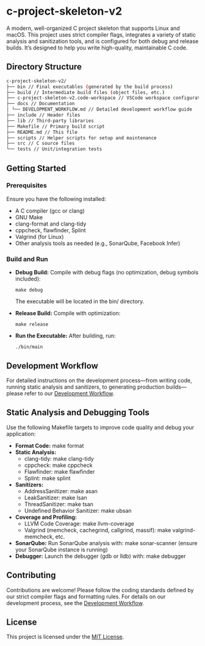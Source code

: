 # c-project-skeleton-v2

A modern, well-organized C project skeleton that supports Linux and macOS. This project uses strict compiler flags, integrates a variety of static analysis and sanitization tools, and is configured for both debug and release builds. It’s designed to help you write high-quality, maintainable C code.

## Directory Structure

```bash
c-project-skeleton-v2/
├── bin // Final executables (generated by the build process)
├── build // Intermediate build files (object files, etc.)
├── c-project-skeleton-v2.code-workspace // VSCode workspace configuration
├── docs // Documentation
│ └── DEVELOPMENT_WORKFLOW.md // Detailed development workflow guide
├── include // Header files
├── lib // Third-party libraries
├── Makefile // Primary build script
├── README.md // This file
├── scripts // Helper scripts for setup and maintenance
├── src // C source files
└── tests // Unit/integration tests
```

## Getting Started

### Prerequisites

Ensure you have the following installed:

- A C compiler (gcc or clang)
- GNU Make
- clang-format and clang-tidy
- cppcheck, flawfinder, Splint
- Valgrind (for Linux)
- Other analysis tools as needed (e.g., SonarQube, Facebook Infer)

### Build and Run

- **Debug Build:**
  Compile with debug flags (no optimization, debug symbols included):

      make debug

  The executable will be located in the bin/ directory.

- **Release Build:**
  Compile with optimization:

      make release

- **Run the Executable:**
  After building, run:

      ./bin/main

## Development Workflow

For detailed instructions on the development process—from writing code, running static analysis and sanitizers, to generating production builds—please refer to our [Development Workflow](docs/DEVELOPMENT_WORKFLOW.md).

## Static Analysis and Debugging Tools

Use the following Makefile targets to improve code quality and debug your application:

- **Format Code:**
  make format
- **Static Analysis:**
  - clang-tidy: make clang-tidy
  - cppcheck: make cppcheck
  - Flawfinder: make flawfinder
  - Splint: make splint
- **Sanitizers:**
  - AddressSanitizer: make asan
  - LeakSanitizer: make lsan
  - ThreadSanitizer: make tsan
  - Undefined Behavior Sanitizer: make ubsan
- **Coverage and Profiling:**
  - LLVM Code Coverage: make llvm-coverage
  - Valgrind (memcheck, cachegrind, callgrind, massif): make valgrind-memcheck, etc.
- **SonarQube:**
  Run SonarQube analysis with: make sonar-scanner (ensure your SonarQube instance is running)
- **Debugger:**
  Launch the debugger (gdb or lldb) with: make debugger

## Contributing

Contributions are welcome! Please follow the coding standards defined by our strict compiler flags and formatting rules. For details on our development process, see the [Development Workflow](docs/DEVELOPMENT_WORKFLOW.md).

## License

This project is licensed under the [MIT License](LICENSE).
